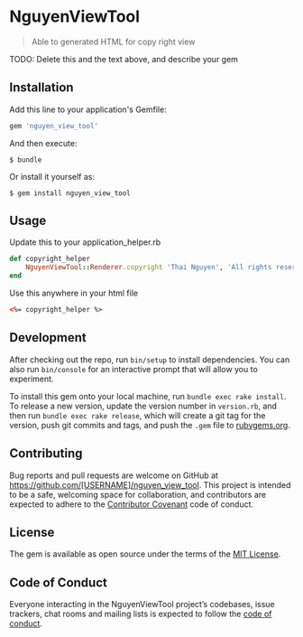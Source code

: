 # NguyenViewTool

> Able to generated HTML for copy right view

TODO: Delete this and the text above, and describe your gem

## Installation

Add this line to your application's Gemfile:

```ruby
gem 'nguyen_view_tool'
```

And then execute:

    $ bundle

Or install it yourself as:

    $ gem install nguyen_view_tool

## Usage

Update this to your application_helper.rb
```ruby
def copyright_helper
    NguyenViewTool::Renderer.copyright 'Thai Nguyen', 'All rights reserved'
end
```

Use this anywhere in your html file
```html
<%= copyright_helper %>
```

## Development

After checking out the repo, run `bin/setup` to install dependencies. You can also run `bin/console` for an interactive prompt that will allow you to experiment.

To install this gem onto your local machine, run `bundle exec rake install`. To release a new version, update the version number in `version.rb`, and then run `bundle exec rake release`, which will create a git tag for the version, push git commits and tags, and push the `.gem` file to [rubygems.org](https://rubygems.org).

## Contributing

Bug reports and pull requests are welcome on GitHub at https://github.com/[USERNAME]/nguyen_view_tool. This project is intended to be a safe, welcoming space for collaboration, and contributors are expected to adhere to the [Contributor Covenant](http://contributor-covenant.org) code of conduct.

## License

The gem is available as open source under the terms of the [MIT License](http://opensource.org/licenses/MIT).

## Code of Conduct

Everyone interacting in the NguyenViewTool project’s codebases, issue trackers, chat rooms and mailing lists is expected to follow the [code of conduct](https://github.com/[USERNAME]/nguyen_view_tool/blob/master/CODE_OF_CONDUCT.md).
